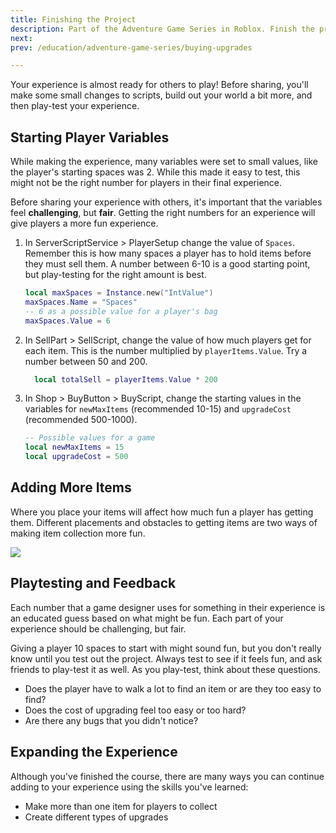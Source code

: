 ```yaml
---
title: Finishing the Project
description: Part of the Adventure Game Series in Roblox. Finish the project by adjusting scripts.
next:
prev: /education/adventure-game-series/buying-upgrades

---
```


Your experience is almost ready for others to play! Before sharing, you'll make some small changes to scripts, build out your world a bit more, and then play-test your experience.

## Starting Player Variables

While making the experience, many variables were set to small values, like the player's starting spaces was 2. While this made it easy to test, this might not be the right number for players in their final experience.

Before sharing your experience with others, it's important that the variables feel **challenging**, but **fair**. Getting the right numbers for an experience will give players a more fun experience.

1. In ServerScriptService > PlayerSetup change the value of `Spaces`. Remember this is how many spaces a player has to hold items before they must sell them. A number between 6-10 is a good starting point, but play-testing for the right amount is best.

   ```lua
   local maxSpaces = Instance.new("IntValue")
   maxSpaces.Name = "Spaces"
   -- 6 as a possible value for a player's bag
   maxSpaces.Value = 6
   ```

2. In SellPart > SellScript, change the value of how much players get for each item. This is the number multiplied by `playerItems.Value`. Try a number between 50 and 200.

   ```lua
     local totalSell = playerItems.Value * 200
   ```

3. In Shop > BuyButton > BuyScript, change the starting values in the variables for `newMaxItems` (recommended 10-15) and `upgradeCost` (recommended 500-1000).

   ```lua
   -- Possible values for a game
   local newMaxItems = 15
   local upgradeCost = 500
   ```

## Adding More Items

Where you place your items will affect how much fun a player has getting them. Different placements and obstacles to getting items are two ways of making item collection more fun.

<img src="../../assets/education/adventure-game-series/map-crystals.jpg" />

## Playtesting and Feedback

Each number that a game designer uses for something in their experience is an educated guess based on what might be fun. Each part of your experience should be challenging, but fair.

Giving a player 10 spaces to start with might sound fun, but you don't really know until you test out the project. Always test to see if it feels fun, and ask friends to play-test it as well. As you play-test, think about these questions.

- Does the player have to walk a lot to find an item or are they too easy to find?
- Does the cost of upgrading feel too easy or too hard?
- Are there any bugs that you didn't notice?

## Expanding the Experience

Although you've finished the course, there are many ways you can continue adding to your experience using the skills you've learned:

- Make more than one item for players to collect
- Create different types of upgrades

